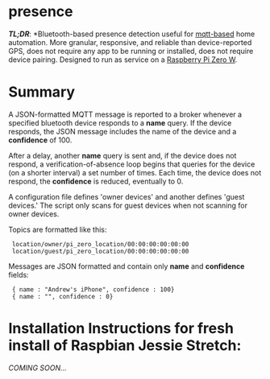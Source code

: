 presence
=======

***TL;DR***: *Bluetooth-based presence detection useful for [mqtt-based](http://mqtt.org) home automation. More granular, responsive, and reliable than device-reported GPS, does not require any app to be running or installed, does not require device pairing. Designed to run as service on a [Raspberry Pi Zero W](https://www.raspberrypi.org/products/raspberry-pi-zero-w/).

<h1>Summary</h1>

A JSON-formatted MQTT message is reported to a broker whenever a specified bluetooth device responds to a **name** query. If the device responds, the JSON message includes the name of the device and a **confidence** of 100. 

After a delay, another **name** query is sent and, if the device does not respond, a verification-of-absence loop begins that queries for the device (on a shorter interval) a set number of times. Each time, the device does not respond, the **confidence** is reduced, eventually to 0. 

A configuration file defines 'owner devices' and another defines 'guest devices.' The script only scans for guest devices when not scanning for owner devices. 

Topics are formatted like this:

     location/owner/pi_zero_location/00:00:00:00:00:00 
     location/guest/pi_zero_location/00:00:00:00:00:00

Messages are JSON formatted and contain only **name** and **confidence** fields:

     { name : "Andrew's iPhone", confidence : 100}
     { name : "", confidence : 0}

<h1>Installation Instructions for fresh install of Raspbian Jessie Stretch:</h1>

*COMING SOON...*

   





